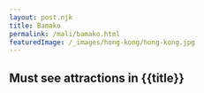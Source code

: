 ```yaml
---
layout: post.njk
title: Bamako
permalink: /mali/bamako.html
featuredImage: /_images/hong-kong/hong-kong.jpg
---
```

## Must see attractions in {{title}}